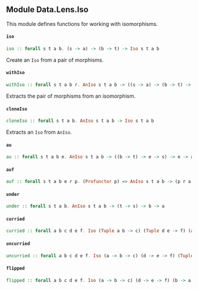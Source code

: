 ## Module Data.Lens.Iso

This module defines functions for working with isomorphisms.

#### `iso`

``` purescript
iso :: forall s t a b. (s -> a) -> (b -> t) -> Iso s t a b
```

Create an `Iso` from a pair of morphisms.

#### `withIso`

``` purescript
withIso :: forall s t a b r. AnIso s t a b -> ((s -> a) -> (b -> t) -> r) -> r
```

Extracts the pair of morphisms from an isomorphism.

#### `cloneIso`

``` purescript
cloneIso :: forall s t a b. AnIso s t a b -> Iso s t a b
```

Extracts an `Iso` from `AnIso`.

#### `au`

``` purescript
au :: forall s t a b e. AnIso s t a b -> ((b -> t) -> e -> s) -> e -> a
```

#### `auf`

``` purescript
auf :: forall s t a b e r p. (Profunctor p) => AnIso s t a b -> (p r a -> e -> b) -> p r s -> e -> t
```

#### `under`

``` purescript
under :: forall s t a b. AnIso s t a b -> (t -> s) -> b -> a
```

#### `curried`

``` purescript
curried :: forall a b c d e f. Iso (Tuple a b -> c) (Tuple d e -> f) (a -> b -> c) (d -> e -> f)
```

#### `uncurried`

``` purescript
uncurried :: forall a b c d e f. Iso (a -> b -> c) (d -> e -> f) (Tuple a b -> c) (Tuple d e -> f)
```

#### `flipped`

``` purescript
flipped :: forall a b c d e f. Iso (a -> b -> c) (d -> e -> f) (b -> a -> c) (e -> d -> f)
```


